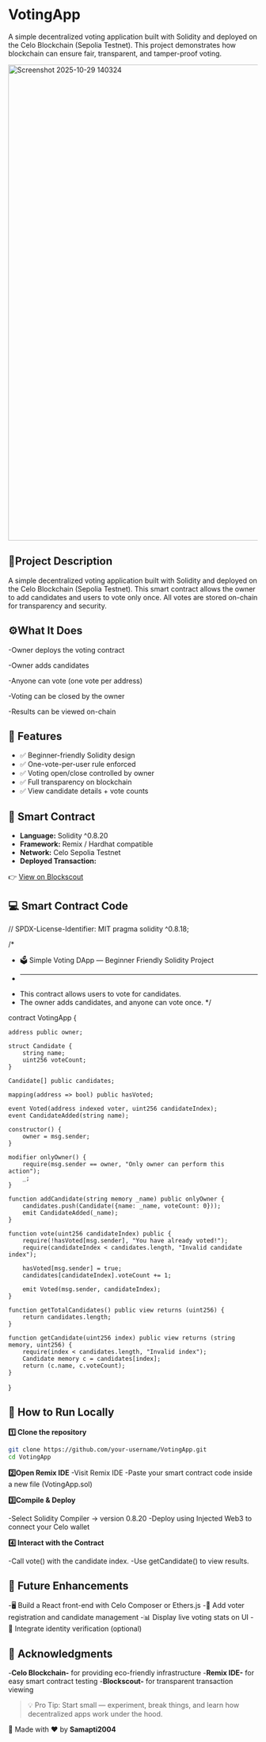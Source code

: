 # VotingApp
A simple decentralized voting application built with Solidity and deployed on the Celo Blockchain (Sepolia Testnet).
This project demonstrates how blockchain can ensure fair, transparent, and tamper-proof voting.

<img width="1887" height="959" alt="Screenshot 2025-10-29 140324" src="https://github.com/user-attachments/assets/a1d917b6-c47e-4050-a9ed-05e4e4ff0968" />

## 📜Project Description

A simple decentralized voting application built with Solidity and deployed on the Celo Blockchain (Sepolia Testnet).
This smart contract allows the owner to add candidates and users to vote only once.
All votes are stored on-chain for transparency and security.

## ⚙️What It Does

-Owner deploys the voting contract

-Owner adds candidates

-Anyone can vote (one vote per address)

-Voting can be closed by the owner

-Results can be viewed on-chain

## 🌟 Features
- ✅ Beginner-friendly Solidity design
- ✅ One-vote-per-user rule enforced
- ✅ Voting open/close controlled by owner
- ✅ Full transparency on blockchain
- ✅ View candidate details + vote counts


## 📄 Smart Contract

- **Language:** Solidity ^0.8.20  
- **Framework:** Remix / Hardhat compatible  
- **Network:** Celo Sepolia Testnet  
- **Deployed Transaction:**  

👉 [View on Blockscout](https://celo-sepolia.blockscout.com/address/0x2BE4b0F75064ebCD0F4F5342CA15F3Fe74b447A7)

## 💻 Smart Contract Code
// SPDX-License-Identifier: MIT
pragma solidity ^0.8.18;

/*
 * 🗳 Simple Voting DApp — Beginner Friendly Solidity Project
 * ------------------------------------------------------------
 * This contract allows users to vote for candidates.
 * The owner adds candidates, and anyone can vote once.
 */

contract VotingApp {

    address public owner;

    struct Candidate {
        string name;
        uint256 voteCount;
    }

    Candidate[] public candidates;

    mapping(address => bool) public hasVoted;

    event Voted(address indexed voter, uint256 candidateIndex);
    event CandidateAdded(string name);

    constructor() {
        owner = msg.sender;
    }

    modifier onlyOwner() {
        require(msg.sender == owner, "Only owner can perform this action");
        _;
    }

    function addCandidate(string memory _name) public onlyOwner {
        candidates.push(Candidate({name: _name, voteCount: 0}));
        emit CandidateAdded(_name);
    }

    function vote(uint256 candidateIndex) public {
        require(!hasVoted[msg.sender], "You have already voted!");
        require(candidateIndex < candidates.length, "Invalid candidate index");

        hasVoted[msg.sender] = true;
        candidates[candidateIndex].voteCount += 1;

        emit Voted(msg.sender, candidateIndex);
    }

    function getTotalCandidates() public view returns (uint256) {
        return candidates.length;
    }

    function getCandidate(uint256 index) public view returns (string memory, uint256) {
        require(index < candidates.length, "Invalid index");
        Candidate memory c = candidates[index];
        return (c.name, c.voteCount);
    }
}

## 🚀 How to Run Locally
**1️⃣ Clone the repository**
```bash
git clone https://github.com/your-username/VotingApp.git
cd VotingApp
```
**2️⃣Open Remix IDE**
-Visit Remix IDE
-Paste your smart contract code inside a new file (VotingApp.sol)

**3️⃣Compile & Deploy**

-Select Solidity Compiler → version 0.8.20
-Deploy using Injected Web3 to connect your Celo wallet

**4️⃣ Interact with the Contract**

-Call vote() with the candidate index.
-Use getCandidate() to view results.
## 🧩 Future Enhancements
-🖥️ Build a React front-end with Celo Composer or Ethers.js
-🧾 Add voter registration and candidate management
-📊 Display live voting stats on UI
-🔐 Integrate identity verification (optional)
## 🙌 Acknowledgments
-**Celo Blockchain-** for providing eco-friendly infrastructure
-**Remix IDE-** for easy smart contract testing
-**Blockscout-** for transparent transaction viewing
>💡 Pro Tip: Start small — experiment, break things, and learn how decentralized apps work under the hood.

🧠 Made with ❤️ by **Samapti2004**
